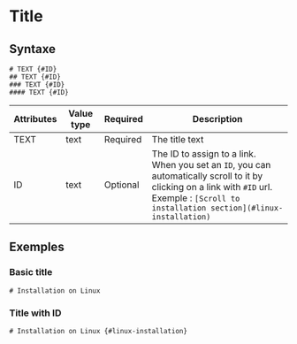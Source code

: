 # Title

## Syntaxe

```syntaxe
# TEXT {#ID}
## TEXT {#ID}
### TEXT {#ID}
#### TEXT {#ID}
```

| Attributes | Value type | Required | Description                                                                                                                                                                                        |
| ---------- | ---------- | -------- | -------------------------------------------------------------------------------------------------------------------------------------------------------------------------------------------------- |
| TEXT       | text       | Required | The title text                                                                                                                                                                                     |
| ID         | text       | Optional | The ID to assign to a link.<br>When you set an `ID`, you can automatically scroll to it by clicking on a link with `#ID` url.<br>Exemple : `[Scroll to installation section](#linux-installation)` |

## Exemples

### Basic title

```
# Installation on Linux
```

### Title with ID

```
# Installation on Linux {#linux-installation}
```
